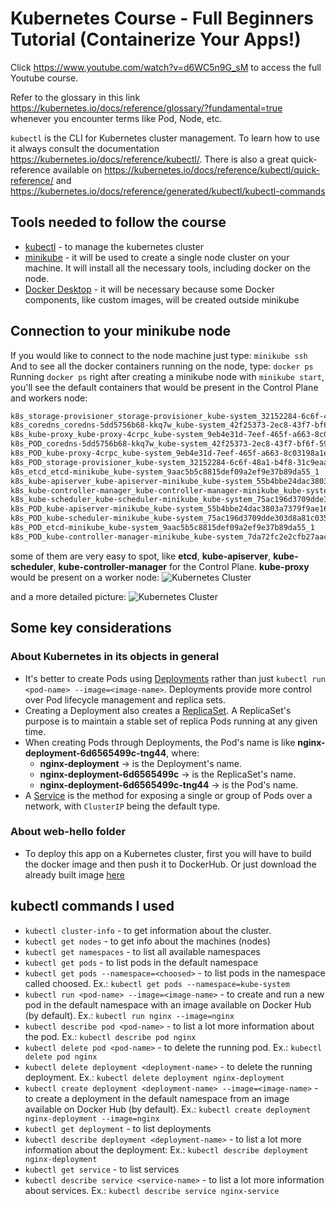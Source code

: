 # Kubernetes Course - Full Beginners Tutorial (Containerize Your Apps!)

Click https://www.youtube.com/watch?v=d6WC5n9G_sM to access the full Youtube course.

Refer to the glossary in this link https://kubernetes.io/docs/reference/glossary/?fundamental=true whenever you encounter terms like Pod, Node, etc.

`kubectl` is the CLI for Kubernetes cluster management. To learn how to use it always consult the documentation https://kubernetes.io/docs/reference/kubectl/. There is also a great quick-reference available on https://kubernetes.io/docs/reference/kubectl/quick-reference/ and https://kubernetes.io/docs/reference/generated/kubectl/kubectl-commands

## Tools needed to follow the course

- [kubectl](https://kubernetes.io/docs/tasks/tools/) - to manage the kubernetes cluster
- [minikube](https://minikube.sigs.k8s.io/docs/start/) - it will be used to create a single node cluster on your machine. It will install all the necessary tools, including docker on the node.
- [Docker Desktop](https://docs.docker.com/desktop/) - it will be necessary because some Docker components, like custom images, will be created outside minikube

## Connection to your minikube node

If you would like to connect to the node machine just type: `minikube ssh`  
And to see all the docker containers running on the node, type: `docker ps`  
Running  `docker ps` right after creating a minikube node with `minikube start`, you'll see the default containers that would be present in the Control Plane and workers node:
```bash
k8s_storage-provisioner_storage-provisioner_kube-system_32152284-6c6f-48a1-b4f8-31c9eaa08157_3
k8s_coredns_coredns-5dd5756b68-kkq7w_kube-system_42f25373-2ec8-43f7-bf6f-59b829a6dbe0_1
k8s_kube-proxy_kube-proxy-4crpc_kube-system_9eb4e31d-7eef-465f-a663-8c03198a1e53_1
k8s_POD_coredns-5dd5756b68-kkq7w_kube-system_42f25373-2ec8-43f7-bf6f-59b829a6dbe0_1
k8s_POD_kube-proxy-4crpc_kube-system_9eb4e31d-7eef-465f-a663-8c03198a1e53_1
k8s_POD_storage-provisioner_kube-system_32152284-6c6f-48a1-b4f8-31c9eaa08157_1
k8s_etcd_etcd-minikube_kube-system_9aac5b5c8815def09a2ef9e37b89da55_1
k8s_kube-apiserver_kube-apiserver-minikube_kube-system_55b4bbe24dac3803a7379f9ae169d6ba_1
k8s_kube-controller-manager_kube-controller-manager-minikube_kube-system_7da72fc2e2cfb27aacf6cffd1c72da00_1
k8s_kube-scheduler_kube-scheduler-minikube_kube-system_75ac196d3709dde303d8a81c035c2c28_1
k8s_POD_kube-apiserver-minikube_kube-system_55b4bbe24dac3803a7379f9ae169d6ba_1
k8s_POD_kube-scheduler-minikube_kube-system_75ac196d3709dde303d8a81c035c2c28_1
k8s_POD_etcd-minikube_kube-system_9aac5b5c8815def09a2ef9e37b89da55_1
k8s_POD_kube-controller-manager-minikube_kube-system_7da72fc2e2cfb27aacf6cffd1c72da00_1
```
some of them are very easy to spot, like **etcd**, **kube-apiserver**, **kube-scheduler**, **kube-controller-manager** for the Control Plane. **kube-proxy** would be present on a worker node:
![Kubernetes Cluster](https://kubernetes.io/images/docs/components-of-kubernetes.svg "Kubernetes Cluster")

and a more detailed picture:
![Kubernetes Cluster](https://kubernetes.io/images/docs/kubernetes-cluster-architecture.svg "Kubernetes Cluster")

## Some key considerations

### About Kubernetes in its objects in general
- It's better to create Pods using [Deployments](https://kubernetes.io/docs/concepts/workloads/controllers/deployment/) rather than just `kubectl run <pod-name> --image=<image-name>`. Deployments provide more control over Pod lifecycle management and replica sets.
- Creating a Deployment also creates a [ReplicaSet](https://kubernetes.io/docs/concepts/workloads/controllers/replicaset/). A ReplicaSet's purpose is to maintain a stable set of replica Pods running at any given time. 
- When creating Pods through Deployments, the Pod's name is like **nginx-deployment-6d6565499c-tng44**, where:
    - **nginx-deployment** -> is the Deployment's name.
    - **nginx-deployment-6d6565499c** -> is the ReplicaSet's name.
    - **nginx-deployment-6d6565499c-tng44** -> is the Pod's name.
- A [Service](https://kubernetes.io/docs/concepts/services-networking/service/) is the method for exposing a single or group of Pods over a network, with `ClusterIP` being the default type.

### About web-hello folder
- To deploy this app on a Kubernetes cluster, first you will have to build the docker image and then push it to DockerHub. Or just download the already built image [here](https://hub.docker.com/repository/docker/rochards/web-hello/general)

## kubectl commands I used

- `kubectl cluster-info` - to get information about the cluster.
- `kubectl get nodes` - to get info about the machines (nodes)
- `kubectl get namespaces` - to list all available namespaces
- `kubectl get pods` - to list pods in the default namespace
- `kubectl get pods --namespace=<choosed>` - to list pods in the namespace called choosed. Ex.: `kubectl get pods --namespace=kube-system`
- `kubectl run <pod-name> --image=<image-name>` - to create and run a new pod in the default namespace with an image available on Docker Hub (by default). Ex.: `kubectl run nginx --image=nginx`
- `kubectl describe pod <pod-name>` - to list a lot more information about the pod. Ex.: `kubectl describe pod nginx`
- `kubectl delete pod <pod-name>` - to delete the running pod. Ex.: `kubectl delete pod nginx`
- `kubectl delete deployment <deployment-name>` - to delete the running deployment. Ex.: `kubectl delete deployment nginx-deployment`
- `kubectl create deployment <deployment-name> --image=<image-name>` - to create a deployment in the default namespace from an image available on Docker Hub (by default). Ex.: `kubectl create deployment nginx-deployment --image=nginx`
- `kubectl get deployment` - to list deployments
- `kubectl describe deployment <deployment-name>` - to list a lot more information about the deployment: Ex.: `kubectl describe deployment nginx-deployment`
- `kubectl get service` - to list services
- `kubectl describe service <service-name>` - to list a lot more information about services. Ex.: `kubectl describe service nginx-service`